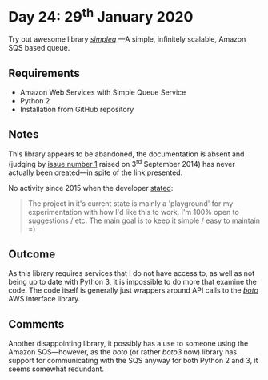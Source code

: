 # Day 24: 29<sup>th</sup> January 2020
Try out awesome library [_simpleq_](https://github.com/rdegges/simpleq) 
—A simple, infinitely scalable, Amazon SQS based queue.

## Requirements
- Amazon Web Services with Simple Queue Service
- Python 2
- Installation from GitHub repository

## Notes
This library appears to be abandoned, the documentation is absent and (judging by
[issue number 1](https://github.com/rdegges/simpleq/issues/1) raised on 
3<sup>rd</sup> September 2014) has never actually been created—in spite of 
the link presented. 

No activity since 2015 when the developer 
[stated](https://github.com/rdegges/simpleq/issues/2#issuecomment-103143566):
> The project in it's current state is mainly a 'playground' for my 
> experimentation with how I'd like this to work. I'm 100% open to 
> suggestions / etc. The main goal is to keep it simple / easy to maintain =)

## Outcome
As this library requires services that I do not have access to, as well as not
being up to date with Python 3, it is impossible to do more that examine the
code. The code itself is generally just wrappers around API calls to the 
[_boto_](https://github.com/boto/boto) AWS interface library.

## Comments
Another disappointing library, it possibly has a use to someone using the 
Amazon SQS—however, as the _boto_ (or rather _boto3_ now) library has support
for communicating with the SQS anyway for both Python 2 and 3, it seems somewhat
redundant.

